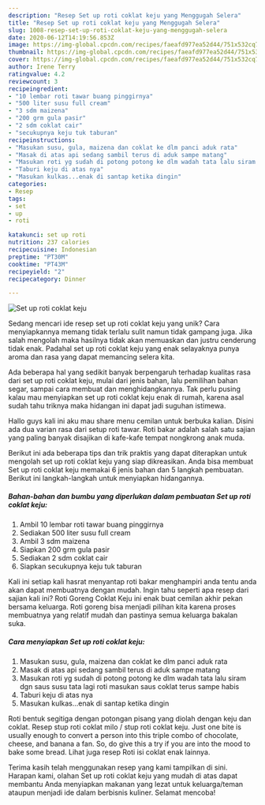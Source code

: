 ```yaml
---
description: "Resep Set up roti coklat keju yang Menggugah Selera"
title: "Resep Set up roti coklat keju yang Menggugah Selera"
slug: 1008-resep-set-up-roti-coklat-keju-yang-menggugah-selera
date: 2020-06-12T14:19:56.853Z
image: https://img-global.cpcdn.com/recipes/faeafd977ea52d44/751x532cq70/set-up-roti-coklat-keju-foto-resep-utama.jpg
thumbnail: https://img-global.cpcdn.com/recipes/faeafd977ea52d44/751x532cq70/set-up-roti-coklat-keju-foto-resep-utama.jpg
cover: https://img-global.cpcdn.com/recipes/faeafd977ea52d44/751x532cq70/set-up-roti-coklat-keju-foto-resep-utama.jpg
author: Irene Terry
ratingvalue: 4.2
reviewcount: 3
recipeingredient:
- "10 lembar roti tawar buang pinggirnya"
- "500 liter susu full cream"
- "3 sdm maizena"
- "200 grm gula pasir"
- "2 sdm coklat cair"
- "secukupnya keju tuk taburan"
recipeinstructions:
- "Masukan susu, gula, maizena dan coklat ke dlm panci aduk rata"
- "Masak di atas api sedang sambil terus di aduk sampe matang"
- "Masukan roti yg sudah di potong potong ke dlm wadah tata lalu siram dgn saus susu tata lagi roti masukan saus coklat terus sampe habis"
- "Taburi keju di atas nya"
- "Masukan kulkas...enak di santap ketika dingin"
categories:
- Resep
tags:
- set
- up
- roti

katakunci: set up roti 
nutrition: 237 calories
recipecuisine: Indonesian
preptime: "PT30M"
cooktime: "PT43M"
recipeyield: "2"
recipecategory: Dinner

---
```



![Set up roti coklat keju](https://img-global.cpcdn.com/recipes/faeafd977ea52d44/751x532cq70/set-up-roti-coklat-keju-foto-resep-utama.jpg)

Sedang mencari ide resep set up roti coklat keju yang unik? Cara menyiapkannya memang tidak terlalu sulit namun tidak gampang juga. Jika salah mengolah maka hasilnya tidak akan memuaskan dan justru cenderung tidak enak. Padahal set up roti coklat keju yang enak selayaknya punya aroma dan rasa yang dapat memancing selera kita.

Ada beberapa hal yang sedikit banyak berpengaruh terhadap kualitas rasa dari set up roti coklat keju, mulai dari jenis bahan, lalu pemilihan bahan segar, sampai cara membuat dan menghidangkannya. Tak perlu pusing kalau mau menyiapkan set up roti coklat keju enak di rumah, karena asal sudah tahu triknya maka hidangan ini dapat jadi suguhan istimewa.

Hallo guys kali ini aku mau share menu cemilan untuk berbuka kalian. Disini ada dua varian rasa dari setup roti tawar. Roti bakar adalah salah satu sajian yang paling banyak disajikan di kafe-kafe tempat nongkrong anak muda.


Berikut ini ada beberapa tips dan trik praktis yang dapat diterapkan untuk mengolah set up roti coklat keju yang siap dikreasikan. Anda bisa membuat Set up roti coklat keju memakai 6 jenis bahan dan 5 langkah pembuatan. Berikut ini langkah-langkah untuk menyiapkan hidangannya.

<!--inarticleads1-->

##### Bahan-bahan dan bumbu yang diperlukan dalam pembuatan Set up roti coklat keju:

1. Ambil 10 lembar roti tawar buang pinggirnya
1. Sediakan 500 liter susu full cream
1. Ambil 3 sdm maizena
1. Siapkan 200 grm gula pasir
1. Sediakan 2 sdm coklat cair
1. Siapkan secukupnya keju tuk taburan


Kali ini setiap kali hasrat menyantap roti bakar menghampiri anda tentu anda akan dapat membuatnya dengan mudah. Ingin tahu seperti apa resep dari sajian kali ini? Roti Goreng Coklat Keju ini enak buat cemilan akhir pekan bersama keluarga. Roti goreng bisa menjadi pilihan kita karena proses membuatnya yang relatif mudah dan pastinya semua keluarga bakalan suka. 

<!--inarticleads2-->

##### Cara menyiapkan Set up roti coklat keju:

1. Masukan susu, gula, maizena dan coklat ke dlm panci aduk rata
1. Masak di atas api sedang sambil terus di aduk sampe matang
1. Masukan roti yg sudah di potong potong ke dlm wadah tata lalu siram dgn saus susu tata lagi roti masukan saus coklat terus sampe habis
1. Taburi keju di atas nya
1. Masukan kulkas...enak di santap ketika dingin


Roti bentuk segitiga dengan potongan pisang yang diolah dengan keju dan coklat. Resep stup roti coklat milo / stup roti coklat keju. Just one bite is usually enough to convert a person into this triple combo of chocolate, cheese, and banana a fan. So, do give this a try if you are into the mood to bake some bread. Lihat juga resep Roti isi coklat enak lainnya. 

Terima kasih telah menggunakan resep yang kami tampilkan di sini. Harapan kami, olahan Set up roti coklat keju yang mudah di atas dapat membantu Anda menyiapkan makanan yang lezat untuk keluarga/teman ataupun menjadi ide dalam berbisnis kuliner. Selamat mencoba!
